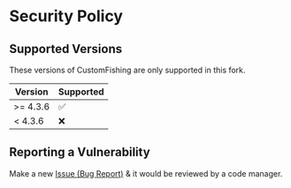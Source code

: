 # Security Policy

## Supported Versions

These versions of CustomFishing are only supported in this fork.

| Version | Supported          |
| ------- | ------------------ |
| >= 4.3.6| :white_check_mark: |
| < 4.3.6 | :x:                |

## Reporting a Vulnerability

Make a new [Issue (Bug Report)](https://github.com/Relaxing9/CustomFishing/issues/new?assignees=&labels=bug&template=bug_report.yml) & it would be reviewed by a code manager.
